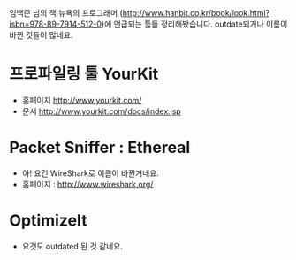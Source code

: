 임백준 님의 책 뉴욕의 프로그래머 (http://www.hanbit.co.kr/book/look.html?isbn=978-89-7914-512-0)에 언급되는 툴들 정리해봤습니다.
outdate되거나 이름이 바뀐 것들이 많네요.

# 프로파일링 툴 YourKit

  * 홈페이지 http://www.yourkit.com/
  * 문서 http://www.yourkit.com/docs/index.jsp


# Packet Sniffer : Ethereal

  * 아! 요건 WireShark로 이름이 바뀐거네요.
  * 홈페이지 : http://www.wireshark.org/

# OptimizeIt

  * 요것도 outdated 된 것 같네요.
